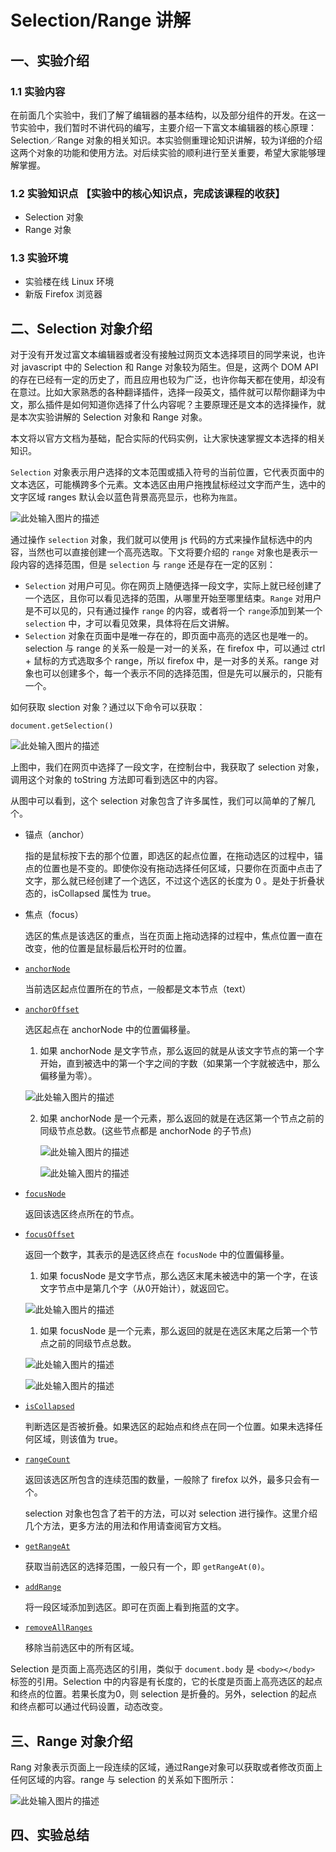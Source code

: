 # Selection/Range 讲解

## 一、实验介绍

### 1.1 实验内容
在前面几个实验中，我们了解了编辑器的基本结构，以及部分组件的开发。在这一节实验中，我们暂时不讲代码的编写，主要介绍一下富文本编辑器的核心原理：Selection／Range 对象的相关知识。本实验侧重理论知识讲解，较为详细的介绍这两个对象的功能和使用方法。对后续实验的顺利进行至关重要，希望大家能够理解掌握。

### 1.2 实验知识点 【实验中的核心知识点，完成该课程的收获】

* Selection 对象
* Range 对象


### 1.3 实验环境
+ 实验楼在线 Linux 环境   
+ 新版 Firefox 浏览器

## 二、Selection 对象介绍

对于没有开发过富文本编辑器或者没有接触过网页文本选择项目的同学来说，也许对 javascript 中的 Selection 和 Range 对象较为陌生。但是，这两个 DOM API 的存在已经有一定的历史了，而且应用也较为广泛，也许你每天都在使用，却没有在意过。比如大家熟悉的各种翻译插件，选择一段英文，插件就可以帮你翻译为中文，那么插件是如何知道你选择了什么内容呢？主要原理还是文本的选择操作，就是本次实验讲解的 Selection 对象和 Range 对象。

本文将以官方文档为基础，配合实际的代码实例，让大家快速掌握文本选择的相关知识。

`Selection` 对象表示用户选择的文本范围或插入符号的当前位置，它代表页面中的文本选区，可能横跨多个元素。文本选区由用户拖拽鼠标经过文字而产生，选中的文字区域 ranges 默认会以蓝色背景高亮显示，也称为`拖蓝`。

![此处输入图片的描述](https://dn-anything-about-doc.qbox.me/document-uid108299labid3431timestamp1502782504394.png/wm)

通过操作 `selection` 对象，我们就可以使用 js 代码的方式来操作鼠标选中的内容，当然也可以直接创建一个高亮选取。下文将要介绍的 `range` 对象也是表示一段内容的选择范围，但是 `selection` 与 `range` 还是存在一定的区别：

* `Selection` 对用户可见。你在网页上随便选择一段文字，实际上就已经创建了一个选区，且你可以看见选择的范围，从哪里开始至哪里结束。`Range` 对用户是不可以见的，只有通过操作 `range` 的内容，或者将一个 `range`添加到某一个 `selection`  中，才可以看见效果，具体将在后文讲解。
* `Selection` 对象在页面中是唯一存在的，即页面中高亮的选区也是唯一的。selection 与 range 的关系一般是一对一的关系，在 firefox 中，可以通过 ctrl + 鼠标的方式选取多个 range，所以 firefox 中，是一对多的关系。range 对象也可以创建多个，每一个表示不同的选择范围，但是先可以展示的，只能有一个。

如何获取 slection 对象？通过以下命令可以获取：

```Js
document.getSelection()
```

![此处输入图片的描述](https://dn-anything-about-doc.qbox.me/document-uid108299labid3431timestamp1502786920271.png/wm)

上图中，我们在网页中选择了一段文字，在控制台中，我获取了 selection 对象，调用这个对象的 toString 方法即可看到选区中的内容。

从图中可以看到，这个 selection 对象包含了许多属性，我们可以简单的了解几个。

* 锚点（anchor）

  指的是鼠标按下去的那个位置，即选区的起点位置，在拖动选区的过程中，锚点的位置也是不变的。即使你没有拖动选择任何区域，只要你在页面中点击了文字，那么就已经创建了一个选区，不过这个选区的长度为 0 。是处于折叠状态的，isCollapsed 属性为 true。

* 焦点（focus）

  选区的焦点是该选区的重点，当在页面上拖动选择的过程中，焦点位置一直在改变，他的位置是鼠标最后松开时的位置。

* [`anchorNode`](https://developer.mozilla.org/zh-CN/docs/Web/API/Selection/anchorNode)

  当前选区起点位置所在的节点，一般都是文本节点（text）

* [`anchorOffset`](https://developer.mozilla.org/zh-CN/docs/Web/API/Selection/anchorOffset)

  选区起点在 anchorNode 中的位置偏移量。

  1. 如果 anchorNode 是文字节点，那么返回的就是从该文字节点的第一个字开始，直到被选中的第一个字之间的字数（如果第一个字就被选中，那么偏移量为零）。

  ![此处输入图片的描述](https://dn-anything-about-doc.qbox.me/document-uid108299labid3431timestamp1502789546522.png/wm)

  2. 如果 anchorNode 是一个元素，那么返回的就是在选区第一个节点之前的同级节点总数。(这些节点都是 anchorNode 的子节点)

     ![此处输入图片的描述](https://dn-anything-about-doc.qbox.me/document-uid108299labid3431timestamp1502789954707.png/wm)

     ![此处输入图片的描述](https://dn-anything-about-doc.qbox.me/document-uid108299labid3431timestamp1502790089863.png/wm)

* [`focusNode`](https://developer.mozilla.org/zh-CN/docs/Web/API/Selection/focusNode)

  返回该选区终点所在的节点。

* [`focusOffset`](https://developer.mozilla.org/zh-CN/docs/Web/API/Selection/focusOffset)

  返回一个数字，其表示的是选区终点在 `focusNode` 中的位置偏移量。

  1. 如果 focusNode 是文字节点，那么选区末尾未被选中的第一个字，在该文字节点中是第几个字（从0开始计），就返回它。

  ![此处输入图片的描述](https://dn-anything-about-doc.qbox.me/document-uid108299labid3431timestamp1502790444230.png/wm)

  1. 如果 focusNode 是一个元素，那么返回的就是在选区末尾之后第一个节点之前的同级节点总数。

  ![此处输入图片的描述](https://dn-anything-about-doc.qbox.me/document-uid108299labid3431timestamp1502790720561.png/wm)

  ![此处输入图片的描述](https://dn-anything-about-doc.qbox.me/document-uid108299labid3431timestamp1502790856394.png/wm)

* [`isCollapsed`](https://developer.mozilla.org/zh-CN/docs/Web/API/Selection/isCollapsed)

  判断选区是否被折叠。如果选区的起始点和终点在同一个位置。如果未选择任何区域，则该值为 true。

* [`rangeCount`](https://developer.mozilla.org/zh-CN/docs/Web/API/Selection/rangeCount)

  返回该选区所包含的连续范围的数量，一般除了 firefox 以外，最多只会有一个。

   selection 对象也包含了若干的方法，可以对 selection 进行操作。这里介绍几个方法，更多方法的用法和作用请查阅官方文档。

* [`getRangeAt`](https://developer.mozilla.org/zh-CN/docs/Web/API/Selection/getRangeAt)

  获取当前选区的选择范围，一般只有一个，即 `getRangeAt(0)`。

* [`addRange`](https://developer.mozilla.org/zh-CN/docs/Web/API/Selection/addRange)

  将一段区域添加到选区。即可在页面上看到拖蓝的文字。

* [`removeAllRanges`](https://developer.mozilla.org/zh-CN/docs/Web/API/Selection/removeAllRanges)

  移除当前选区中的所有区域。

Selection 是页面上高亮选区的引用，类似于 `document.body` 是 `<body></body>` 标签的引用。Selection 中的内容是有长度的，它的长度是页面上高亮选区的起点和终点的位置。若果长度为0，则 selection 是折叠的。另外，selection 的起点和终点都可以通过代码设置，动态改变。

## 三、Range 对象介绍

Rang 对象表示页面上一段连续的区域，通过Range对象可以获取或者修改页面上任何区域的内容。range 与 selection 的关系如下图所示：

![此处输入图片的描述](https://dn-anything-about-doc.qbox.me/document-uid108299labid3431timestamp1502793198218.png/wm)



## 四、实验总结
